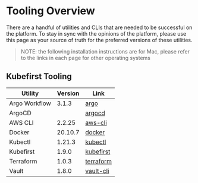# Tooling Overview

There are a handful of utilities and CLIs that are needed to be successful on the platform. To stay in sync with the opinions of the platform, please use this page as your source of truth for the preferred versions of these utilities.

> NOTE: the following installation instructions are for Mac, please refer to the links in each page for other operating systems


## Kubefirst Tooling

| Utility       | Version | Link                          |
|---------------|---------|-------------------------------|
| Argo Workflow | 3.1.3   | [argo](argo.md)               |
| ArgoCD        |         | [argocd](argocd.md)           |
| AWS CLI       | 2.2.25  | [aws-cli](aws-cli.md)         |
| Docker        | 20.10.7 | [docker](docker.md)           |
| Kubectl       | 1.21.3  | [kubectl](kubectl.md)         |
| Kubefirst     | 1.9.0   | [kubefirst](kubefirst-cli.md) |
| Terraform     | 1.0.3   | [terraform](terraform.md)     |
| Vault         | 1.8.0   | [vault-cli](vault-cli.md)     |
